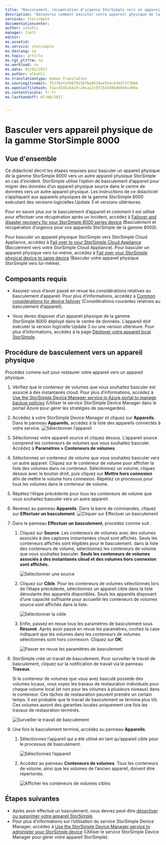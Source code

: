```yaml
---
title: "Basculement, récupération d’urgence StorSimple vers un appareil physique de la gamme StorSimple 8000 | Microsoft Docs"
description: "Découvrez comment basculer votre appareil physique de la gamme StorSimple 8000 vers un autre appareil physique."
services: storsimple
documentationcenter: 
author: alkohli
manager: timlt
editor: 
ms.assetid: 
ms.service: storsimple
ms.devlang: na
ms.topic: article
ms.tgt_pltfrm: na
ms.workload: na
ms.date: 05/03/2017
ms.author: alkohli
ms.translationtype: Human Translation
ms.sourcegitcommit: f537befafb079256fba0529ee554c034d73f36b0
ms.openlocfilehash: f3ac9545a341fc24ca12c9f2547805d6956cd98a
ms.contentlocale: fr-fr
ms.lasthandoff: 07/08/2017


---
```

# <a name="fail-over-to-a-storsimple-8000-series-physical-device"></a>Basculer vers appareil physique de la gamme StorSimple 8000

## <a name="overview"></a>Vue d'ensemble

Ce didacticiel décrit les étapes requises pour basculer un appareil physique de la gamme StorSimple 8000 vers un autre appareil physique StorSimple en cas d’incident. StorSimple utilise l’option de basculement d’appareil pour migrer des données d’un appareil physique source dans le centre de données vers un autre appareil physique. Les instructions de ce didacticiel s’appliquent aux appareils physiques de la gamme StorSimple 8000 exécutant des versions logicielles Update 3 et versions ultérieures.

Pour en savoir plus sur le basculement d’appareil et comment il est utilisé pour effectuer une récupération après un incident, accédez à [Failover and disaster recovery for your StorSimple 8000 series device](storsimple-8000-device-failover-disaster-recovery.md) (Basculement et récupération d’urgence pour vos appareils StorSimple de la gamme 8000).

Pour basculer un appareil physique StorSimple vers StorSimple Cloud Appliance, accédez à [Fail over to your StorSimple Cloud Appliance](storsimple-8000-device-failover-cloud-appliance.md) (Baculement vers votre StorSimple Cloud Appliance). Pour basculer un appareil physique vers lui-même, accédez à [Fail over your StorSimple physical device to same device](storsimple-8000-device-failover-same-device.md) (Basculer votre appareil physique StorSimple vers lui-même).


## <a name="prerequisites"></a>Composants requis

- Assurez-vous d’avoir passé en revue les considérations relatives au basculement d’appareil. Pour plus d’informations, accédez à [Common considerations for device failover](storsimple-8000-device-failover-disaster-recovery.md) (Considérations courantes relatives au basculement d’appareil).

- Vous devez disposer d’un appareil physique de la gamme StorSimple 8000 déployé dans le centre de données. L’appareil doit exécuter la version logicielle Update 3 ou une version ultérieure. Pour plus d’informations, accédez à la page [Déployer votre appareil local StorSimple](storsimple-8000-deployment-walkthrough-u2.md).


## <a name="steps-to-fail-over-to-a-physical-device"></a>Procédure de basculement vers un appareil physique

Procédez comme suit pour restaurer votre appareil vers un appareil physique.

1. Vérifiez que le conteneur de volumes que vous souhaitez basculer est associé à des instantanés cloud. Pour plus d’informations, accédez à [Use the StorSimple Device Manager service in Azure portal to manage backup policies](storsimple-8000-manage-backup-policies-u2.md) (Utiliser le service StorSimple Device Manager dans le portail Azure pour gérer les stratégies de sauvegardes).
2. Accédez à votre StorSimple Device Manager et cliquez sur **Appareils**. Dans le panneau **Appareils**, accédez à la liste des appareils connectés à votre service.
    ![Sélectionner l’appareil](./media/storsimple-8000-device-failover-disaster-recovery/failover-phy-dev1.png)
3. Sélectionnez votre appareil source et cliquez dessus. L’appareil source comprend les conteneurs de volumes que vous souhaitez basculer. Accédez à **Paramètres > Conteneurs de volumes**.
4. Sélectionnez un conteneur de volume que vous souhaitez basculer vers un autre appareil. Cliquez sur le conteneur de volume pour afficher la liste des volumes dans ce conteneur. Sélectionnez un volume, cliquez dessus avec le bouton droit, puis cliquez sur **Mettre hors connexion** afin de mettre le volume hors connexion. Répétez ce processus pour tous les volumes dans le conteneur de volume.
5. Répétez l’étape précédente pour tous les conteneurs de volume que vous souhaitez basculer vers un autre appareil.
6. Revenez au panneau **Appareils**. Dans la barre de commandes, cliquez sur **Effectuer un basculement**.
    ![Cliquer sur Effectuer un basculement](./media/storsimple-8000-device-failover-disaster-recovery/failover-phy-dev2.png)
    
7. Dans le panneau **Effectuer un basculement**, procédez comme suit :
   
   1. Cliquez sur **Source**. Les conteneurs de volumes avec des volumes associés à des captures instantanées cloud sont affichés. Seuls les conteneurs affichés sont éligibles pour le basculement. dans la liste des conteneurs de volume, sélectionnez les conteneurs de volume que vous souhaitez basculer. **Seuls les conteneurs de volumes associés à des instantanés cloud et des volumes hors connexion sont affichés.**

       ![Sélectionner une source](./media/storsimple-8000-device-failover-disaster-recovery/failover-phy-dev5.png)
   2. Cliquez sur **Cible**. Pour les conteneurs de volumes sélectionnés lors de l’étape précédente, sélectionnez un appareil cible dans la liste déroulante des appareils disponibles. Seuls les appareils disposant d’une capacité suffisante pour accueillir les conteneurs de volumes source sont affichés dans la liste.

        ![Sélectionner la cible](./media/storsimple-8000-device-failover-disaster-recovery/failover-phy-dev6.png)

   3. Enfin, passez en revue tous les paramètres de basculement sous **Résumé**. Après avoir passé en revue les paramètres, cochez la case indiquant que les volumes dans les conteneurs de volumes sélectionnés sont hors connexion. Cliquez sur **OK**.

       ![Passer en revue les paramètres de basculement](./media/storsimple-8000-device-failover-disaster-recovery/failover-phy-dev8.png)
  
8. StorSimple crée un travail de basculement. Pour surveiller le travail de basculement, cliquez sur la notification de travail via le panneau **Travaux**.

    Si le conteneur de volumes que vous avez basculé possède des volumes locaux, vous voyez les travaux de restauration individuels pour chaque volume local (et non pour les volumes à plusieurs niveaux) dans le conteneur. Ces tâches de restauration peuvent prendre un certain temps. Il est probable que le travail de basculement se termine plus tôt. Ces volumes auront des garanties locales uniquement une fois les travaux de restauration terminés.

    ![Surveiller le travail de basculement](./media/storsimple-8000-device-failover-disaster-recovery/failover-phy-dev13.png)

9. Une fois le basculement terminé, accédez au panneau **Appareils**.
   
   1. Sélectionnez l’appareil qui a été utilisé en tant qu’appareil cible pour le processus de basculement.

       ![Sélectionnez l’appareil](./media/storsimple-8000-device-failover-disaster-recovery/failover-phy-dev14.png)

   2. Accédez au panneau **Conteneurs de volumes**. Tous les conteneurs de volume, ainsi que les volumes de l’ancien appareil, doivent être répertoriés.

       ![Afficher les conteneurs de volumes cibles](./media/storsimple-8000-device-failover-disaster-recovery/failover-phy-dev16.png)


## <a name="next-steps"></a>Étapes suivantes

* Après avoir effectué un basculement, vous devrez peut-être [désactiver ou supprimer votre appareil StorSimple](storsimple-8000-deactivate-and-delete-device.md).
* Pour plus d’informations sur l’utilisation du service StorSimple Device Manager, accédez à [Use the StorSimple Device Manager service to administer your StorSimple device](storsimple-8000-manager-service-administration.md) (Utiliser le service StorSimple Device Manager pour gérer votre appareil StorSimple).


